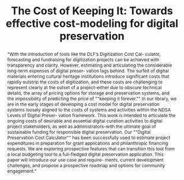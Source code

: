 ---
abstract: '"With the introduction of tools like the DLF’s Digitization Cost Cal- culator,
  forecasting and fundraising for digitization projects can be achieved with transparency
  and clarity. However, estimating and articulating the considerable long-term expenses
  of digital preser- vation lags behind. The surfeit of digital materials entering
  cultural heritage institutions introduce significant costs that rapidly outstrip
  the costs of digitization, and these costs are challenging to represent clearly
  at the outset of a project–either due to obscure technical details, the array of
  pricing options for storage and preservation systems, and the impossibility of predicting
  the price of ""keeping it forever.""

  In our library, we are in the early stages of developing a cost model for digital
  preservation systems loosely aligned to the costs of systems and activities within
  the NDSA Levels of Digital Preser- vation framework. This work is intended to articulate
  the ongoing costs of desirable and essential digital curation activities to digital
  project stakeholders, as well as administrators–with the ultimate goal of sustainable
  funding for responsible digital preservation. Our ""Digital Preservation Cost Calculator""
  has been successfully used to estimate project expenditures in preparation for grant
  applications and philanthropic financing requests.

  We are exploring prospective features that can transition this tool from a local
  budgeting tool to a full-fledged digital preservation application. This paper will
  introduce our use case and require- ments, current development challenges, and propose
  a prospective roadmap and options for community engagement."'
creators:
- Durden, David
- Dohe, Kate
date: null
document_url: https://services.phaidra.univie.ac.at/api/object/o:923634/download
grand_parent: iPRES
institutions: []
keywords:
- boston
landing_page_url: https://phaidra.univie.ac.at/o:923634
language: eng
layout: publication
license: CC BY 4.0 International
notes_url: null
parent: iPRES 2018
presentation_url: null
publication_type: paper
size: 394325
source_name: iPRES
title: 'The Cost of Keeping It: Towards effective cost-modeling for digital preservation'
year: 2018
---